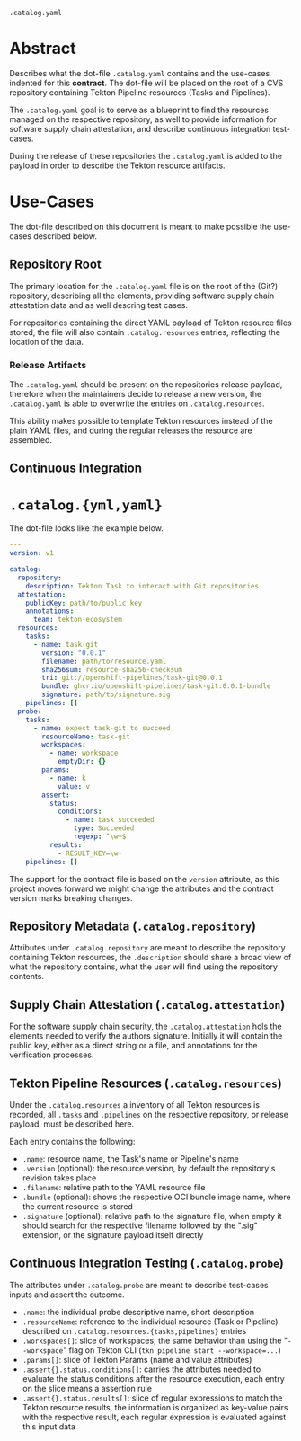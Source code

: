 `.catalog.yaml`

# Abstract

Describes what the dot-file `.catalog.yaml` contains and the use-cases indented for this **contract**. The dot-file will be placed on the root of a CVS repository containing Tekton Pipeline resources (Tasks and Pipelines).

The `.catalog.yaml` goal is to serve as a blueprint to find the resources managed on the respective repository, as well to provide information for software supply chain attestation, and describe continuous integration test-cases.

During the release of these repositories the `.catalog.yaml` is added to the payload in order to describe the Tekton resource artifacts.

# Use-Cases

The dot-file described on this document is meant to make possible the use-cases described below.

## Repository Root

The primary location for the `.catalog.yaml` file is on the root of the (Git?) repository, describing all the elements, providing software supply chain attestation data and as well descring test cases.

For repositories containing the direct YAML payload of Tekton resource files stored, the file will also contain `.catalog.resources` entries, reflecting the location of the data.

### Release Artifacts

The `.catalog.yaml` should be present on the repositories release payload, therefore when the maintainers decide to release a new version, the `.catalog.yaml` is able to overwrite the entries on `.catalog.resources`.

This ability makes possible to template Tekton resources instead of the plain YAML files, and during the regular releases the resource are assembled.

## Continuous Integration

# `.catalog.{yml,yaml}`

The dot-file looks like the example below.

```yml
---
version: v1

catalog:
  repository:
    description: Tekton Task to interact with Git repositories
  attestation:
    publicKey: path/to/public.key
    annotations:
      team: tekton-ecosystem
  resources:
    tasks:
      - name: task-git
        version: "0.0.1"
        filename: path/to/resource.yaml
        sha256sum: resource-sha256-checksum
        tri: git://openshift-pipelines/task-git@0.0.1
        bundle: ghcr.io/openshift-pipelines/task-git:0.0.1-bundle
        signature: path/to/signature.sig
    pipelines: []
  probe:
    tasks:
      - name: expect task-git to succeed
        resourceName: task-git
        workspaces:
          - name: workspace
            emptyDir: {}
        params:
          - name: k
            value: v
        assert:
          status:
            conditions:
              - name: task succeeded
                type: Succeeded
                regexp: ^\w+$
          results:
            - RESULT_KEY=\w+
    pipelines: []
```

The support for the contract file is based on the `version` attribute, as this project moves forward we might change the attributes and the contract version marks breaking changes.

## Repository Metadata (`.catalog.repository`)

Attributes under `.catalog.repository` are meant to describe the repository containing Tekton resources, the `.description` should share a broad view of what the repository contains, what the user will find using the repository contents.

## Supply Chain Attestation (`.catalog.attestation`)

For the software supply chain security, the `.catalog.attestation` hols the elements needed to verify the authors signature. Initially it will contain the public key, either as a direct string or a file, and annotations for the verification processes.

## Tekton Pipeline Resources (`.catalog.resources`)

Under the `.catalog.resources` a inventory of all Tekton resources is recorded, all `.tasks` and `.pipelines` on the respective repository, or release payload, must be described here.

Each entry contains the following:

- `.name`: resource name, the Task's name or Pipeline's name
- `.version` (optional): the resource version, by default the repository's revision takes place
- `.filename`: relative path to the YAML resource file
- `.bundle` (optional): shows the respective OCI bundle image name, where the current resource is stored
- `.signature` (optional): relative path to the signature file, when empty it should search for the respective filename followed by the ".sig" extension, or the signature payload itself directly

## Continuous Integration Testing (`.catalog.probe`)

The attributes under `.catalog.probe` are meant to describe test-cases inputs and assert the outcome.

- `.name`: the individual probe descriptive name, short description
- `.resourceName`: reference to the individual resource (Task or Pipeline) described on `.catalog.resources.{tasks,pipelines}` entries
- `.workspaces[]`: slice of workspaces, the same behavior than using the "`--workspace`" flag on Tekton CLI (`tkn pipeline start --workspace=...`)
- `.params[]`: slice of Tekton Params (name and value attributes)
- `.assert{}.status.conditions[]`: carries the attributes needed to evaluate the status conditions after the resource execution, each entry on the slice means a assertion rule
- `.assert{}.status.results[]`: slice of regular expressions to match the Tekton resource results, the information is organized as key-value pairs with the respective result, each regular expression is evaluated against this input data
